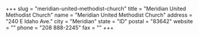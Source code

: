 +++
slug = "meridian-united-methodist-church"
title = "Meridian United Methodist Church"
name = "Meridian United Methodist Church"
address = "240 E Idaho Ave."
city = "Meridian"
state = "ID"
postal = "83642"
website = ""
phone = "208 888-2245"
fax = ""
+++
